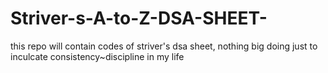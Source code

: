 # Striver-s-A-to-Z-DSA-SHEET-
this repo will contain codes of striver's dsa sheet, nothing big doing just to inculcate consistency~discipline in my life
